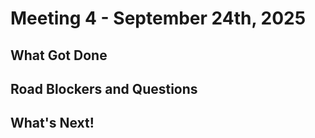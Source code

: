 # Meeting 4 - September 24th, 2025

## What Got Done

## Road Blockers and Questions

## What's Next!
